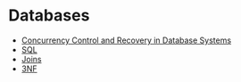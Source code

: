 # Databases

 - [Concurrency Control and Recovery in Database Systems](https://www.dropbox.com/s/9bndywu9f8qbjqg/CHAPTER1.PDF?dl=0)
 - [SQL](http://www.w3schools.com/sql/sql_intro.asp)
 - [Joins](http://www.w3schools.com/sql/sql_join.asp)
 - [3NF](http://en.wikipedia.org/wiki/Third_normal_form)

